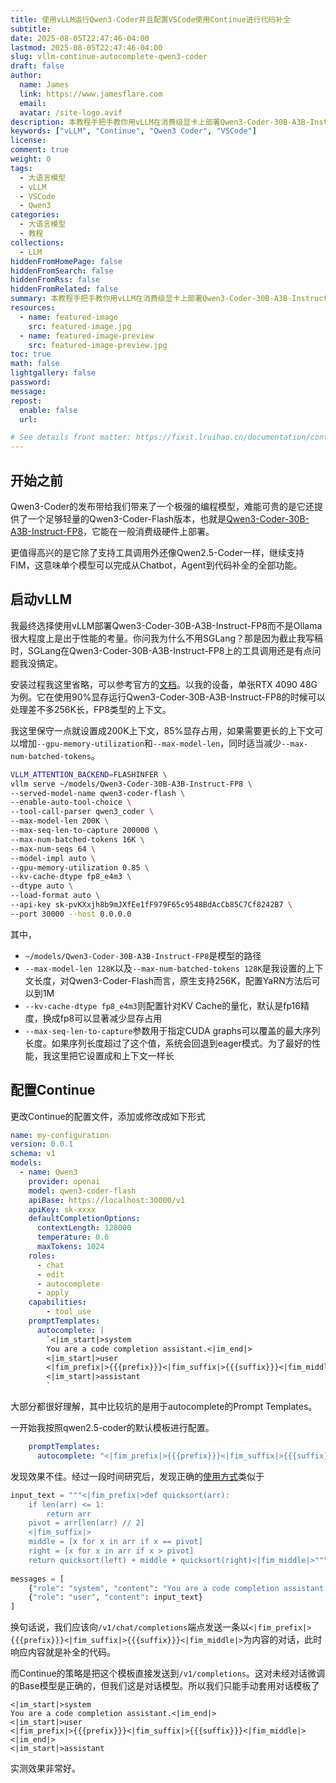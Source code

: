 ```yaml
---
title: 使用vLLM运行Qwen3-Coder并且配置VSCode使用Continue进行代码补全
subtitle:
date: 2025-08-05T22:47:46-04:00
lastmod: 2025-08-05T22:47:46-04:00
slug: vllm-continue-autocomplete-qwen3-coder
draft: false
author:
  name: James
  link: https://www.jamesflare.com
  email:
  avatar: /site-logo.avif
description: 本教程手把手教你用vLLM在消费级显卡上部署Qwen3-Coder-30B-A3B-Instruct-FP8，并配置Continue实现Chatbot、Agent与FIM代码补全三合一。
keywords: ["vLLM", "Continue", "Qwen3 Coder", "VSCode"]
license:
comment: true
weight: 0
tags:
  - 大语言模型
  - vLLM
  - VSCode
  - Qwen3
categories:
  - 大语言模型
  - 教程
collections:
  - LLM
hiddenFromHomePage: false
hiddenFromSearch: false
hiddenFromRss: false
hiddenFromRelated: false
summary: 本教程手把手教你用vLLM在消费级显卡上部署Qwen3-Coder-30B-A3B-Instruct-FP8，并配置Continue实现Chatbot、Agent与FIM代码补全三合一。
resources:
  - name: featured-image
    src: featured-image.jpg
  - name: featured-image-preview
    src: featured-image-preview.jpg
toc: true
math: false
lightgallery: false
password:
message:
repost:
  enable: false
  url:

# See details front matter: https://fixit.lruihao.cn/documentation/content-management/introduction/#front-matter
---
```


<!--more-->

## 开始之前

Qwen3-Coder的发布带给我们带来了一个极强的编程模型，难能可贵的是它还提供了一个足够轻量的Qwen3-Coder-Flash版本，也就是[Qwen3-Coder-30B-A3B-Instruct-FP8](https://huggingface.co/Qwen/Qwen3-Coder-30B-A3B-Instruct-FP8)，它能在一般消费级硬件上部署。

更值得高兴的是它除了支持工具调用外还像Qwen2.5-Coder一样，继续支持FIM，这意味单个模型可以完成从Chatbot，Agent到代码补全的全部功能。

## 启动vLLM

我最终选择使用vLLM部署Qwen3-Coder-30B-A3B-Instruct-FP8而不是Ollama很大程度上是出于性能的考量。你问我为什么不用SGLang？那是因为截止我写稿时，SGLang在Qwen3-Coder-30B-A3B-Instruct-FP8上的工具调用还是有点问题我没搞定。

安装过程我这里省略，可以参考官方的[文档](https://docs.vllm.ai/en/latest/getting_started/installation/index.html)。以我的设备，单张RTX 4090 48G为例。它在使用90%显存运行Qwen3-Coder-30B-A3B-Instruct-FP8的时候可以处理差不多256K长，FP8类型的上下文。

我这里保守一点就设置成200K上下文，85%显存占用，如果需要更长的上下文可以增加`--gpu-memory-utilization`和`--max-model-len`，同时适当减少`--max-num-batched-tokens`。

```bash {data-open=true}
VLLM_ATTENTION_BACKEND=FLASHINFER \
vllm serve ~/models/Qwen3-Coder-30B-A3B-Instruct-FP8 \
--served-model-name qwen3-coder-flash \
--enable-auto-tool-choice \
--tool-call-parser qwen3_coder \
--max-model-len 200K \
--max-seq-len-to-capture 200000 \
--max-num-batched-tokens 16K \
--max-num-seqs 64 \
--model-impl auto \
--gpu-memory-utilization 0.85 \
--kv-cache-dtype fp8_e4m3 \
--dtype auto \
--load-format auto \
--api-key sk-pvKXxjh8b9mJXfEe1fF979F65c9548BdAcCb85C7Cf8242B7 \
--port 30000 --host 0.0.0.0
```

其中，

- `~/models/Qwen3-Coder-30B-A3B-Instruct-FP8`是模型的路径
- `--max-model-len 128K`以及`--max-num-batched-tokens 128K`是我设置的上下文长度，对Qwen3-Coder-Flash而言，原生支持256K，配置YaRN方法后可以到1M
- `--kv-cache-dtype fp8_e4m3`则配置针对KV Cache的量化，默认是fp16精度，换成fp8可以显著减少显存占用
- `--max-seq-len-to-capture`参数用于指定CUDA graphs可以覆盖的最大序列长度。如果序列长度超过了这个值，系统会回退到eager模式。为了最好的性能，我这里把它设置成和上下文一样长

## 配置Continue

更改Continue的配置文件，添加或修改成如下形式

```yaml {data-open=true}
name: my-configuration
version: 0.0.1
schema: v1
models:
  - name: Qwen3
    provider: openai
    model: qwen3-coder-flash
    apiBase: https://localhost:30000/v1
    apiKey: sk-xxxx
    defaultCompletionOptions:
      contextLength: 128000
      temperature: 0.6
      maxTokens: 1024
    roles:
      - chat
      - edit
      - autocomplete
      - apply
    capabilities:
        - tool_use
    promptTemplates: 
      autocomplete: |
        `<|im_start|>system
        You are a code completion assistant.<|im_end|>
        <|im_start|>user
        <|fim_prefix|>{{{prefix}}}<|fim_suffix|>{{{suffix}}}<|fim_middle|><|im_end|>
        <|im_start|>assistant
        `
```

大部分都很好理解，其中比较坑的是用于autocomplete的Prompt Templates。

一开始我按照qwen2.5-coder的默认模板进行配置。

```yaml
    promptTemplates: 
      autocomplete: "<|fim_prefix|>{{{prefix}}}<|fim_suffix|>{{{suffix}}}<|fim_middle|>"
```

发现效果不佳。经过一段时间研究后，发现正确的[使用方式](https://github.com/QwenLM/Qwen3-Coder)类似于

```python {data-open=true}
input_text = """<|fim_prefix|>def quicksort(arr):
    if len(arr) <= 1:
        return arr
    pivot = arr[len(arr) // 2]
    <|fim_suffix|>
    middle = [x for x in arr if x == pivot]
    right = [x for x in arr if x > pivot]
    return quicksort(left) + middle + quicksort(right)<|fim_middle|>"""
            
messages = [
    {"role": "system", "content": "You are a code completion assistant."},
    {"role": "user", "content": input_text}
]
```

换句话说，我们应该向`/v1/chat/completions`端点发送一条以`<|fim_prefix|>{{{prefix}}}<|fim_suffix|>{{{suffix}}}<|fim_middle|>`为内容的对话，此时响应内容就是补全的代码。

而Continue的策略是把这个模板直接发送到`/v1/completions`。这对未经对话微调的Base模型是正确的，但我们这是对话模型。所以我们只能手动套用对话模板了

```jinja
<|im_start|>system
You are a code completion assistant.<|im_end|>
<|im_start|>user
<|fim_prefix|>{{{prefix}}}<|fim_suffix|>{{{suffix}}}<|fim_middle|><|im_end|>
<|im_start|>assistant
```

实测效果非常好。
